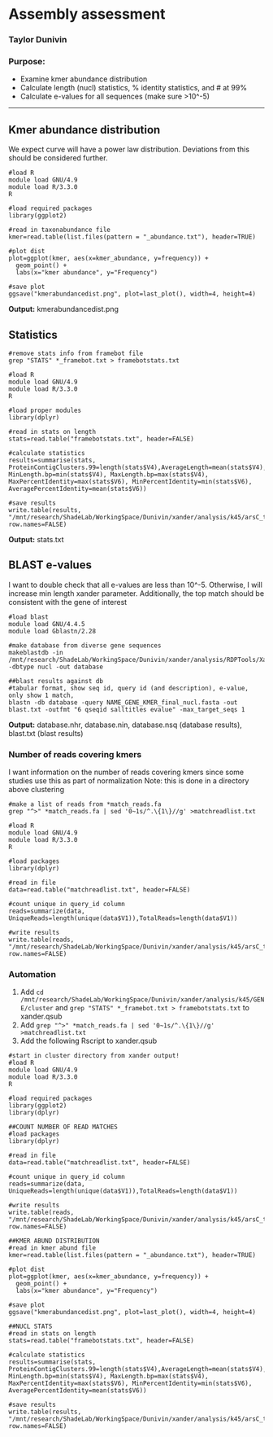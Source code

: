# Assembly assessment
### Taylor Dunivin

### Purpose: 
  * Examine kmer abundance distribution
  * Calculate length (nucl) statistics, % identity statistics, and # at 99%
  * Calculate e-values for all sequences (make sure >10^-5)
  
---

## Kmer abundance distribution
We expect curve will have a power law distribution. Deviations from this should be considered further. 
```
#load R
module load GNU/4.9
module load R/3.3.0
R

#load required packages
library(ggplot2)

#read in taxonabundance file
kmer=read.table(list.files(pattern = "_abundance.txt"), header=TRUE)

#plot dist
plot=ggplot(kmer, aes(x=kmer_abundance, y=frequency)) +
  geom_point() +
  labs(x="kmer abundance", y="Frequency")
  
#save plot
ggsave("kmerabundancedist.png", plot=last_plot(), width=4, height=4)
```
__Output:__ kmerabundancedist.png

## Statistics
```
#remove stats info from framebot file
grep "STATS" *_framebot.txt > framebotstats.txt

#load R
module load GNU/4.9
module load R/3.3.0
R

#load proper modules
library(dplyr)

#read in stats on length
stats=read.table("framebotstats.txt", header=FALSE)

#calculate statistics
results=summarise(stats, ProteinContigClusters.99=length(stats$V4),AverageLength=mean(stats$V4),MedianLength=median(stats$V4), MinLength.bp=min(stats$V4), MaxLength.bp=max(stats$V4), MaxPercentIdentity=max(stats$V6), MinPercentIdentity=min(stats$V6), AveragePercentIdentity=mean(stats$V6))

#save results
write.table(results, "/mnt/research/ShadeLab/WorkingSpace/Dunivin/xander/analysis/k45/arsC_thio/cluster/stats.txt", row.names=FALSE)
```
__Output:__ stats.txt

## BLAST e-values
I want to double check that all e-values are less than 10^-5. Otherwise, I will increase min length xander parameter. Additionally, the top match should be consistent with the gene of interest
```
#load blast
module load GNU/4.4.5
module load Gblastn/2.28

#make database from diverse gene sequences
makeblastdb -in /mnt/research/ShadeLab/WorkingSpace/Dunivin/xander/analysis/RDPTools/Xander_assembler/gene_resource/GENE/originaldata/nucl.fa  -dbtype nucl -out database

##blast results against db
#tabular format, show seq id, query id (and description), e-value, only show 1 match,
blastn -db database -query NAME_GENE_KMER_final_nucl.fasta -out blast.txt -outfmt "6 qseqid salltitles evalue" -max_target_seqs 1
```

__Output:__ database.nhr, database.nin, database.nsq (database results), blast.txt (blast results)

### Number of reads covering kmers
I want information on the number of reads covering kmers since some studies use this as part of normalization
Note: this is done in a directory above clustering 

```
#make a list of reads from *match_reads.fa
grep "^>" *match_reads.fa | sed '0~1s/^.\{1\}//g' >matchreadlist.txt

#load R
module load GNU/4.9
module load R/3.3.0
R

#load packages
library(dplyr)

#read in file 
data=read.table("matchreadlist.txt", header=FALSE)

#count unique in query_id column
reads=summarize(data, UniqueReads=length(unique(data$V1)),TotalReads=length(data$V1))

#write results
write.table(reads, "/mnt/research/ShadeLab/WorkingSpace/Dunivin/xander/analysis/k45/arsC_thio/cluster/readssummary.txt", row.names=FALSE)
```

### Automation
1. Add ```cd /mnt/research/ShadeLab/WorkingSpace/Dunivin/xander/analysis/k45/GENE/cluster``` and ```grep "STATS" *_framebot.txt > framebotstats.txt``` to xander.qsub
2. Add ```grep "^>" *match_reads.fa | sed '0~1s/^.\{1\}//g' >matchreadlist.txt```
3. Add the following Rscript to xander.qsub

```
#start in cluster directory from xander output!
#load R
module load GNU/4.9
module load R/3.3.0
R

#load required packages
library(ggplot2)
library(dplyr)

##COUNT NUMBER OF READ MATCHES
#load packages
library(dplyr)

#read in file 
data=read.table("matchreadlist.txt", header=FALSE)

#count unique in query_id column
reads=summarize(data, UniqueReads=length(unique(data$V1)),TotalReads=length(data$V1))

#write results
write.table(reads, "/mnt/research/ShadeLab/WorkingSpace/Dunivin/xander/analysis/k45/arsC_thio/cluster/readssummary.txt", row.names=FALSE)

##KMER ABUND DISTRIBUTION
#read in kmer abund file
kmer=read.table(list.files(pattern = "_abundance.txt"), header=TRUE)

#plot dist
plot=ggplot(kmer, aes(x=kmer_abundance, y=frequency)) +
  geom_point() +
  labs(x="kmer abundance", y="Frequency")
  
#save plot
ggsave("kmerabundancedist.png", plot=last_plot(), width=4, height=4)

##NUCL STATS 
#read in stats on length
stats=read.table("framebotstats.txt", header=FALSE)

#calculate statistics
results=summarise(stats, ProteinContigClusters.99=length(stats$V4),AverageLength=mean(stats$V4),MedianLength=median(stats$V4), MinLength.bp=min(stats$V4), MaxLength.bp=max(stats$V4), MaxPercentIdentity=max(stats$V6), MinPercentIdentity=min(stats$V6), AveragePercentIdentity=mean(stats$V6))

#save results
write.table(results, "/mnt/research/ShadeLab/WorkingSpace/Dunivin/xander/analysis/k45/arsC_thio/cluster/stats.txt", row.names=FALSE)
```

